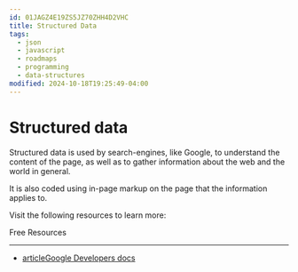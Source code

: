 ```yaml
---
id: 01JAGZ4E19ZS5JZ70ZHH4D2VHC
title: Structured Data
tags:
  - json
  - javascript
  - roadmaps
  - programming
  - data-structures
modified: 2024-10-18T19:25:49-04:00
---
```

# Structured data

Structured data is used by search-engines, like Google, to understand the content of the page, as well as to gather information about the web and the world in general.

It is also coded using in-page markup on the page that the information applies to.

Visit the following resources to learn more:

Free Resources

---

- [articleGoogle Developers docs](https://developers.google.com/search/docs/appearance/structured-data/intro-structured-data)